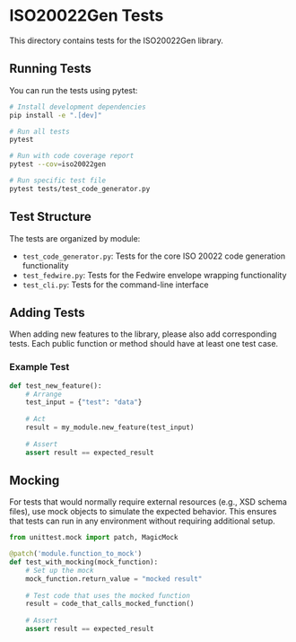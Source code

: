 # ISO20022Gen Tests

This directory contains tests for the ISO20022Gen library.

## Running Tests

You can run the tests using pytest:

```bash
# Install development dependencies
pip install -e ".[dev]"

# Run all tests
pytest

# Run with code coverage report
pytest --cov=iso20022gen

# Run specific test file
pytest tests/test_code_generator.py
```

## Test Structure

The tests are organized by module:

- `test_code_generator.py`: Tests for the core ISO 20022 code generation functionality
- `test_fedwire.py`: Tests for the Fedwire envelope wrapping functionality
- `test_cli.py`: Tests for the command-line interface

## Adding Tests

When adding new features to the library, please also add corresponding tests. Each public function or method should have at least one test case.

### Example Test

```python
def test_new_feature():
    # Arrange
    test_input = {"test": "data"}
    
    # Act
    result = my_module.new_feature(test_input)
    
    # Assert
    assert result == expected_result
```

## Mocking

For tests that would normally require external resources (e.g., XSD schema files), use mock objects to simulate the expected behavior. This ensures that tests can run in any environment without requiring additional setup.

```python
from unittest.mock import patch, MagicMock

@patch('module.function_to_mock')
def test_with_mocking(mock_function):
    # Set up the mock
    mock_function.return_value = "mocked result"
    
    # Test code that uses the mocked function
    result = code_that_calls_mocked_function()
    
    # Assert
    assert result == expected_result
``` 